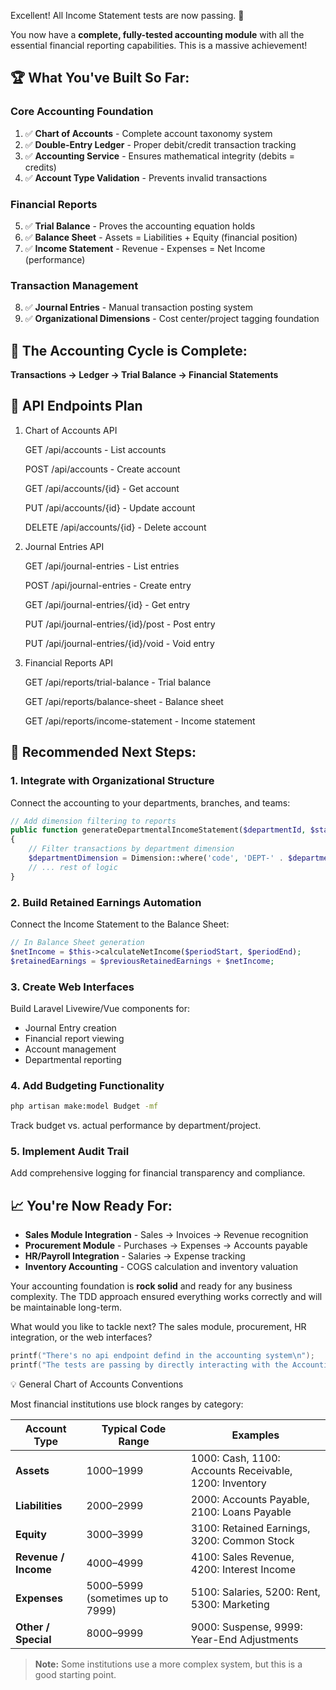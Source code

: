 Excellent! All Income Statement tests are now passing. 🎉

You now have a **complete, fully-tested accounting module** with all the essential financial reporting capabilities. This is a massive achievement!

## 🏆 What You've Built So Far:

### **Core Accounting Foundation**

1. ✅ **Chart of Accounts** - Complete account taxonomy system
2. ✅ **Double-Entry Ledger** - Proper debit/credit transaction tracking
3. ✅ **Accounting Service** - Ensures mathematical integrity (debits = credits)
4. ✅ **Account Type Validation** - Prevents invalid transactions

### **Financial Reports**

5. ✅ **Trial Balance** - Proves the accounting equation holds
6. ✅ **Balance Sheet** - Assets = Liabilities + Equity (financial position)
7. ✅ **Income Statement** - Revenue - Expenses = Net Income (performance)

### **Transaction Management**

8. ✅ **Journal Entries** - Manual transaction posting system
9. ✅ **Organizational Dimensions** - Cost center/project tagging foundation

## 🔄 The Accounting Cycle is Complete:

**Transactions → Ledger → Trial Balance → Financial Statements**

## 🎯 API Endpoints Plan

1. Chart of Accounts API

    GET /api/accounts - List accounts

    POST /api/accounts - Create account

    GET /api/accounts/{id} - Get account

    PUT /api/accounts/{id} - Update account

    DELETE /api/accounts/{id} - Delete account

2. Journal Entries API

    GET /api/journal-entries - List entries

    POST /api/journal-entries - Create entry

    GET /api/journal-entries/{id} - Get entry

    PUT /api/journal-entries/{id}/post - Post entry

    PUT /api/journal-entries/{id}/void - Void entry

3. Financial Reports API

    GET /api/reports/trial-balance - Trial balance

    GET /api/reports/balance-sheet - Balance sheet

    GET /api/reports/income-statement - Income statement

## 🚀 Recommended Next Steps:

### 1. **Integrate with Organizational Structure**

Connect the accounting to your departments, branches, and teams:

```php
// Add dimension filtering to reports
public function generateDepartmentalIncomeStatement($departmentId, $startDate, $endDate)
{
    // Filter transactions by department dimension
    $departmentDimension = Dimension::where('code', 'DEPT-' . $departmentId)->first();
    // ... rest of logic
}
```

### 2. **Build Retained Earnings Automation**

Connect the Income Statement to the Balance Sheet:

```php
// In Balance Sheet generation
$netIncome = $this->calculateNetIncome($periodStart, $periodEnd);
$retainedEarnings = $previousRetainedEarnings + $netIncome;
```

### 3. **Create Web Interfaces**

Build Laravel Livewire/Vue components for:

-   Journal Entry creation
-   Financial report viewing
-   Account management
-   Departmental reporting

### 4. **Add Budgeting Functionality**

```bash
php artisan make:model Budget -mf
```

Track budget vs. actual performance by department/project.

### 5. **Implement Audit Trail**

Add comprehensive logging for financial transparency and compliance.

## 📈 You're Now Ready For:

-   **Sales Module Integration** - Sales → Invoices → Revenue recognition
-   **Procurement Module** - Purchases → Expenses → Accounts payable
-   **HR/Payroll Integration** - Salaries → Expense tracking
-   **Inventory Accounting** - COGS calculation and inventory valuation

Your accounting foundation is **rock solid** and ready for any business complexity. The TDD approach ensured everything works correctly and will be maintainable long-term.

What would you like to tackle next? The sales module, procurement, HR integration, or the web interfaces?

```C
printf("There's no api endpoint defind in the accounting system\n");
printf("The tests are passing by directly interacting with the AccountingService!\n");
```

💡 General Chart of Accounts Conventions

Most financial institutions use block ranges by category:

| **Account Type**     | **Typical Code Range**           | **Examples**                                           |
| -------------------- | -------------------------------- | ------------------------------------------------------ |
| **Assets**           | 1000–1999                        | 1000: Cash, 1100: Accounts Receivable, 1200: Inventory |
| **Liabilities**      | 2000–2999                        | 2000: Accounts Payable, 2100: Loans Payable            |
| **Equity**           | 3000–3999                        | 3100: Retained Earnings, 3200: Common Stock            |
| **Revenue / Income** | 4000–4999                        | 4100: Sales Revenue, 4200: Interest Income             |
| **Expenses**         | 5000–5999 (sometimes up to 7999) | 5100: Salaries, 5200: Rent, 5300: Marketing            |
| **Other / Special**  | 8000–9999                        | 9000: Suspense, 9999: Year-End Adjustments             |

> **Note:** Some institutions use a more complex system, but this is a good starting point.
